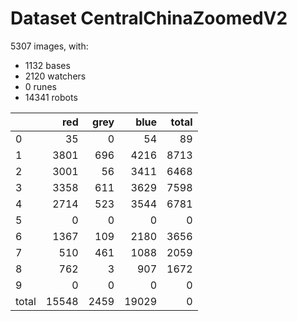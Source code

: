 # Dataset CentralChinaZoomedV2

5307 images, with:

 - 1132 bases
 - 2120 watchers
 - 0 runes
 - 14341 robots

|       |   red |   grey |   blue |   total |
|:------|------:|-------:|-------:|--------:|
| 0     |    35 |      0 |     54 |      89 |
| 1     |  3801 |    696 |   4216 |    8713 |
| 2     |  3001 |     56 |   3411 |    6468 |
| 3     |  3358 |    611 |   3629 |    7598 |
| 4     |  2714 |    523 |   3544 |    6781 |
| 5     |     0 |      0 |      0 |       0 |
| 6     |  1367 |    109 |   2180 |    3656 |
| 7     |   510 |    461 |   1088 |    2059 |
| 8     |   762 |      3 |    907 |    1672 |
| 9     |     0 |      0 |      0 |       0 |
| total | 15548 |   2459 |  19029 |       0 |

